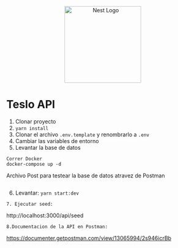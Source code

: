 <p align="center">
  <a href="http://nestjs.com/" target="blank"><img src="https://nestjs.com/img/logo-small.svg" width="200" alt="Nest Logo" /></a>
</p>


# Teslo API

1. Clonar proyecto
2. ```yarn install```
3. Clonar el archivo ```.env.template``` y renombrarlo a ```.env```
4. Cambiar las variables de entorno
5. Levantar la base de datos
```
Correr Docker 
docker-compose up -d
```
Archivo Post para testear la base de datos atravez de Postman 
```
```
6. Levantar: ```yarn start:dev```
```
7. Ejecutar seed: 
```
http://localhost:3000/api/seed
```
8.Documentacion de la API en Postman:
```
https://documenter.getpostman.com/view/13065994/2s946icrBb
```